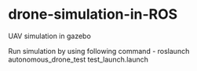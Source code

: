 # drone-simulation-in-ROS
UAV simulation in gazebo

Run simulation by using following command - roslaunch autonomous_drone_test test_launch.launch
